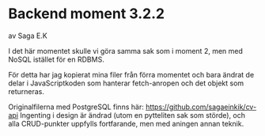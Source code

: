 # Backend moment 3.2.2

av Saga E.K

I det här momentet skulle vi göra samma sak som i moment 2, men med NoSQL istället för en RDBMS.

För detta har jag kopierat mina filer från förra momentet och bara ändrat de delar i JavaScriptkoden som hanterar fetch-anropen och det objekt som returneras.

Originalfilerna med PostgreSQL finns här: https://github.com/sagaeinkik/cv-api
Ingenting i design är ändrad (utom en pytteliten sak som störde), och alla CRUD-punkter uppfylls fortfarande, men med aningen annan teknik.
